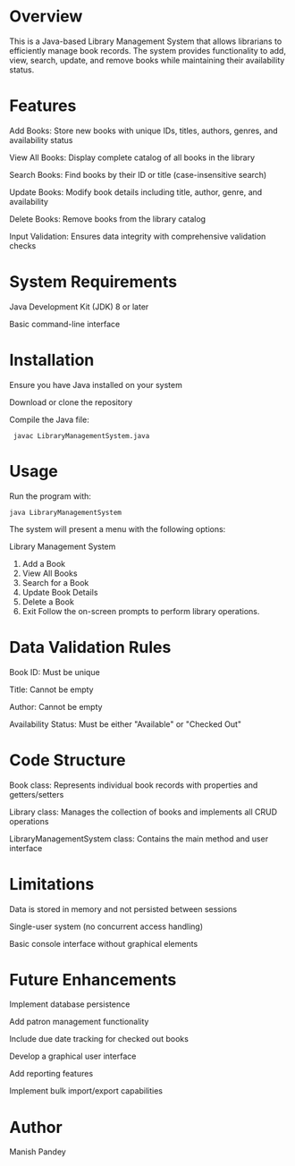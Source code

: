 # Overview
This is a Java-based Library Management System that allows librarians to efficiently manage book records. The system provides functionality to add, view, search, update, and remove books while maintaining their availability status.

# Features
Add Books: Store new books with unique IDs, titles, authors, genres, and availability status

View All Books: Display complete catalog of all books in the library

Search Books: Find books by their ID or title (case-insensitive search)

Update Books: Modify book details including title, author, genre, and availability

Delete Books: Remove books from the library catalog

Input Validation: Ensures data integrity with comprehensive validation checks

# System Requirements
Java Development Kit (JDK) 8 or later

Basic command-line interface

# Installation
Ensure you have Java installed on your system

Download or clone the repository

Compile the Java file:


     javac LibraryManagementSystem.java
# Usage
Run the program with:


    java LibraryManagementSystem
The system will present a menu with the following options:

  Library Management System 
1. Add a Book
2. View All Books
3. Search for a Book
4. Update Book Details
5. Delete a Book
6. Exit
Follow the on-screen prompts to perform library operations.

# Data Validation Rules
Book ID: Must be unique

Title: Cannot be empty

Author: Cannot be empty

Availability Status: Must be either "Available" or "Checked Out"

# Code Structure
Book class: Represents individual book records with properties and getters/setters

Library class: Manages the collection of books and implements all CRUD operations

LibraryManagementSystem class: Contains the main method and user interface

# Limitations
Data is stored in memory and not persisted between sessions

Single-user system (no concurrent access handling)

Basic console interface without graphical elements

# Future Enhancements
Implement database persistence

Add patron management functionality

Include due date tracking for checked out books

Develop a graphical user interface

Add reporting features

Implement bulk import/export capabilities

# Author
Manish Pandey
